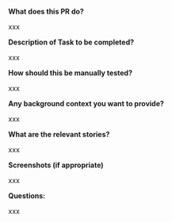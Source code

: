 **What does this PR do?**

 xxx

 **Description of Task to be completed?**

 xxx

 **How should this be manually tested?**

 xxx

 **Any background context you want to provide?**

 xxx

 **What are the relevant stories?**

 xxx

 **Screenshots (if appropriate)**

 xxx

 **Questions:**

xxx
